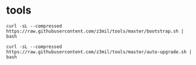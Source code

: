 # tools

`curl -sL --compressed https://raw.githubusercontent.com/z3mil/tools/master/bootstrap.sh | bash`

`curl -sL --compressed https://raw.githubusercontent.com/z3mil/tools/master/auto-upgrade.sh | bash`
